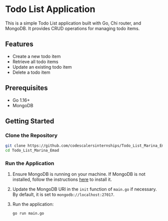 # Todo List Application

This is a simple Todo List application built with Go, Chi router, and MongoDB. It provides CRUD operations for managing todo items.

## Features

- Create a new todo item
- Retrieve all todo items
- Update an existing todo item
- Delete a todo item

## Prerequisites

- Go 1.16+
- MongoDB

## Getting Started

### Clone the Repository

```sh
git clone https://github.com/codescalersinternships/Todo_List_Marina_Emad.git
cd Todo_List_Marina_Emad
```


### Run the Application

1. Ensure MongoDB is running on your machine. If MongoDB is not installed, follow the instructions [here](https://docs.mongodb.com/manual/installation/) to install it.

2. Update the MongoDB URI in the `init` function of `main.go` if necessary. By default, it is set to `mongodb://localhost:27017`.

3. Run the application:

   ```sh
   go run main.go
